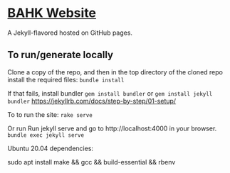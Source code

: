 # [BAHK Website](https://www.bitcoin.org.hk/)

A Jekyll-flavored hosted on GitHub pages.

## To run/generate locally

Clone a copy of the repo, and then in the top directory of the cloned repo install the
required files:
```bundle install```

If that fails, install bundler `gem install bundler` or ```gem install jekyll bundler```
https://jekyllrb.com/docs/step-by-step/01-setup/

To to run the site:
```rake serve```

Or run Run jekyll serve and go to http://localhost:4000 in your browser. 
```bundle exec jekyll serve```

Ubuntu 20.04 dependencies:

sudo apt install make && gcc && build-essential && rbenv

